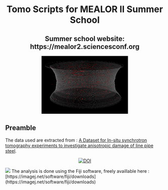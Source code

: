 <h1 align="center"> Tomo Scripts for MEALOR II Summer School </h1>
<h2 align="center"> Summer school website: https://mealor2.sciencesconf.org </h2>
<p align="center">
  <img src="SEGMENTATION/3DView_NT4_L_Step_01.png" />
</p>

## Preamble

The data used are extracted from : [A Dataset for In-situ synchrotron tomography experiments to investigate anisotropic damage of line pipe steel](https://zenodo.org/record/3528199#.ZHb2OoTP02w).

<p align="center">
    <a href="https://doi.org/10.5281/zenodo.3528199"><img src="https://zenodo.org/badge/DOI/10.5281/zenodo.3528199.svg" alt="DOI"></a>
</p>



<img src="https://imagej.net/media/icons/fiji.svg" style="width=100px;"/>
The analysis is done using the Fiji software, freely availlable here : [https://imagej.net/software/fiji/downloads](https://imagej.net/software/fiji/downloads)

